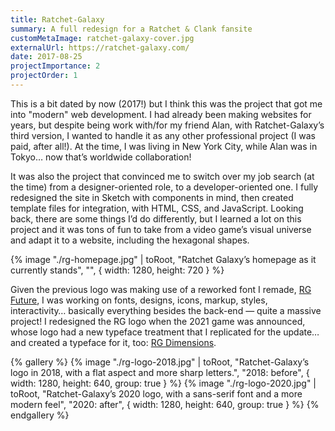 ```yaml
---
title: Ratchet-Galaxy
summary: A full redesign for a Ratchet & Clank fansite
customMetaImage: ratchet-galaxy-cover.jpg
externalUrl: https://ratchet-galaxy.com/
date: 2017-08-25
projectImportance: 2
projectOrder: 1
---
```


This is a bit dated by now (2017!) but I think this was the project that got me into "modern" web development. I had already been making websites for years, but despite being work with/for my friend Alan, with Ratchet-Galaxy’s third version, I wanted to handle it as any other professional project (I was paid, after all!). At the time, I was living in New York City, while Alan was in Tokyo… now that’s worldwide collaboration!

It was also the project that convinced me to switch over my job search (at the time) from a designer-oriented role, to a developer-oriented one. I fully redesigned the site in Sketch with components in mind, then created template files for integration, with HTML, CSS, and JavaScript. Looking back, there are some things I’d do differently, but I learned a lot on this project and it was tons of fun to take from a video game’s visual universe and adapt it to a website, including the hexagonal shapes.

{% image "./rg-homepage.jpg" | toRoot, "Ratchet Galaxy’s homepage as it currently stands", "", { width: 1280, height: 720 } %}

Given the previous logo was making use of a reworked font I remade, [RG Future](/fonts/rg-future/), I was working on fonts, designs, icons, markup, styles, interactivity… basically everything besides the back-end — quite a massive project! I redesigned the RG logo when the 2021 game was announced, whose logo had a new typeface treatment that I replicated for the update… and created a typeface for it, too: [RG Dimensions](/fonts/rg-dimensions/).

{% gallery %}
{% image "./rg-logo-2018.jpg" | toRoot, "Ratchet-Galaxy’s logo in 2018, with a flat aspect and more sharp letters.", "2018: before", { width: 1280, height: 640, group: true } %}
{% image "./rg-logo-2020.jpg" | toRoot, "Ratchet-Galaxy’s 2020 logo, with a sans-serif font and a more modern feel", "2020: after", { width: 1280, height: 640, group: true } %}
{% endgallery %}
